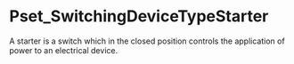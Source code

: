# Pset_SwitchingDeviceTypeStarter

A starter is a switch which in the closed position controls the application of power to an electrical device.
